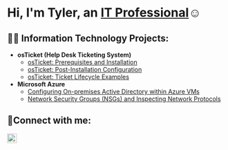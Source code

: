 <h1>Hi, I'm Tyler, an <a href="https://www.linkedin.com/in/tyler-clayton-654a701b4/">IT Professional</a>☺</h1>

<h2>👨‍💻 Information Technology Projects:</h2>

- <b>osTicket (Help Desk Ticketing System)</b>
  - [osTicket: Prerequisites and Installation](https://github.com/Tyler-Clayton/osticket-prereqs)
  - [osTicket: Post-Installation Configuration](https://github.com/Tyler-Clayton/post-install-config)
  - [osTicket: Ticket Lifecycle Examples](https://github.com/Tyler-Clayton/ticket-lifecycle)
- <b>Microsoft Azure</b>
  - [Configuring On-premises Active Directory within Azure VMs](https://github.com/Tyler-Clayton/configure-ad)
  - [Network Security Groups (NSGs) and Inspecting Network Protocols](https://github.com/Tyler-Clayton/azure-network-protocols)

<h2>🤳Connect with me:</h2>


[<img align="left" alt="Josh | LinkedIn" width="22px" src="https://cdn.jsdelivr.net/npm/simple-icons@v3/icons/linkedin.svg" />][linkedin]




[linkedin]: https://www.linkedin.com/in/tyler-clayton-654a701b4/
